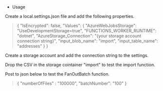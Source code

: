 * Usage

Create a local.settings.json file and add the following properties.

>{
>   "IsEncrypted": false,
>  "Values": {
>    "AzureWebJobsStorage": "UseDevelopmentStorage=true",
>    "FUNCTIONS_WORKER_RUNTIME": "dotnet",
>    "AzureStorage_Connection": "{your storage account connection string}",
>    "input_blob_name": "import",
>    "input_table_name": "addresses"
>  }
>}

Create a storage account and add the connection string to the settings.

Drop the CSV in the storage cointainer "import" to test the import function.

Post to json below to test the FanOutBatch function.

>{
>    "numberOfFiles" : "100000",
>    "batchNumber": "100"
>}